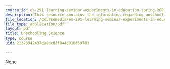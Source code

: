 ```yaml
---
course_id: es-291-learning-seminar-experiments-in-education-spring-2003
description: This resource contains the information regarding unschooling science.
file_location: /coursemedia/es-291-learning-seminar-experiments-in-education-spring-2003/21323942437ca0ac8ff044e818f59781_MITES_291S03_UnschlSc_fnl.pdf
file_type: application/pdf
layout: pdf
title: Unschooling Science
type: course
uid: 21323942437ca0ac8ff044e818f59781

---
```

None